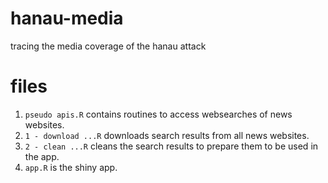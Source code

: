# hanau-media
tracing the media coverage of the hanau attack

# files
1. `pseudo apis.R` contains routines to access websearches of news websites.
1. `1 - download ...R` downloads search results from all news websites.
1. `2 - clean ...R` cleans the search results to prepare them to be used in the app.
1. `app.R` is the shiny app.
